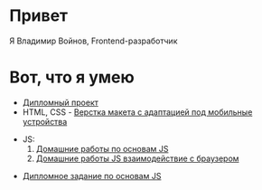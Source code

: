 # Привет
Я Владимир Войнов, Frontend-разработчик
# Вот, что я умею
+ [Дипломный проект](https://github.com/voynovdev/diplom)
+ HTML, CSS - [Верстка макета с адаптацией под мобильные устройства](https://github.com/voynovdev/voynovdev.github.io)
- JS:
  1. [Домашние работы по основам JS](https://github.com/voynovdev/bjs-2-homeworks)
  2. [Домашние работы JS взаимодействие с браузером](https://github.com/voynovdev/bhj-homeworks)
+ [Дипломное задание по основам JS](https://github.com/voynovdev/bjs-diplom)
